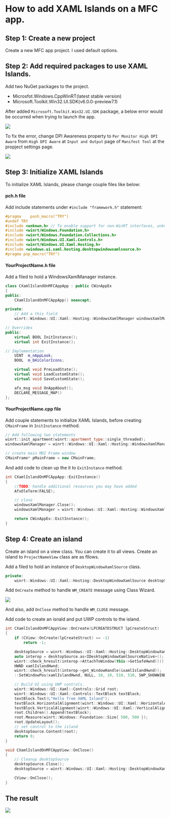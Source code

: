# How to add XAML Islands on a MFC app.

## Step 1: Create a new project

Create a new MFC app project. I used default options.

## Step 2: Add required packages to use XAML Islands.

Add two NuGet packages to the project.

- Microsfot.Windows.CppWinRT(latest stable version)
- Microsoft.Toolkit.Win32.UI.SDK(v6.0.0-preview7.1)

After added `Microsoft.Toolkit.Win32.UI.SDK` package, a below error would be occurred when trying to launch the app.

![](images/2019-09-19-13-39-24.png)

To fix the error, change DPI Awareness property to `Per Monitor High DPI Aware` from `High DPI Aware` at `Input and Output` page of `Manifest Tool` at the propject settings page.

![](images/2019-09-19-13-42-41.png)

## Step 3: Initialize XAML Islands

To initialize XAML Islands, please change couple files like below:

#### pch.h file

Add include statements under `#include "framework.h"` statement:

```cpp
#pragma    push_macro("TRY")
#undef TRY
#include <unknwn.h> // To enable support for non-WinRT interfaces, unknwn.h must be included before any C++/WinRT headers.
#include <winrt/Windows.Foundation.h>
#include <winrt/Windows.Foundation.Collections.h>
#include <winrt/Windows.UI.Xaml.Controls.h>
#include <winrt/Windows.UI.Xaml.Hosting.h>
#include <windows.ui.xaml.hosting.desktopwindowxamlsource.h>
#pragma pop_macro("TRY")
```

#### YourProjectName.h file

Add a filed to hold a WindowsXamlManager instance.

```cpp
class CXamlIslandOnMFCAppApp : public CWinAppEx
{
public:
	CXamlIslandOnMFCAppApp() noexcept;

private:
	// Add a this field
	winrt::Windows::UI::Xaml::Hosting::WindowsXamlManager windowsXamlManager = winrt::Windows::UI::Xaml::Hosting::WindowsXamlManager{ nullptr };

// Overrides
public:
	virtual BOOL InitInstance();
	virtual int ExitInstance();

// Implementation
	UINT  m_nAppLook;
	BOOL  m_bHiColorIcons;

	virtual void PreLoadState();
	virtual void LoadCustomState();
	virtual void SaveCustomState();

	afx_msg void OnAppAbout();
	DECLARE_MESSAGE_MAP()
};
```

#### YourProjectName.cpp file

Add couple statements to initialize XAML Islands, before creating `CMainFrame`  in `InitInstance` method.

```cpp
// Add following two statements
winrt::init_apartment(winrt::apartment_type::single_threaded);
windowsXamlManager = winrt::Windows::UI::Xaml::Hosting::WindowsXamlManager::InitializeForCurrentThread();

// create main MDI Frame window
CMainFrame* pMainFrame = new CMainFrame;
```

And add code to clean up the it to `ExitInstance` method.

```cpp
int CXamlIslandOnMFCAppApp::ExitInstance()
{
	//TODO: handle additional resources you may have added
	AfxOleTerm(FALSE);

    // close
	windowsXamlManager.Close();
	windowsXamlManager = winrt::Windows::UI::Xaml::Hosting::WindowsXamlManager{ nullptr };

	return CWinAppEx::ExitInstance();
}
```

## Step 4: Create an island

Create an island on a view class. You can create it to all views.
Create an island to `ProjectNameView` class are as fllows.

Add a filed to hold an instance of `DesktopWindowXamlSource` class.

```cpp
private:
	winrt::Windows::UI::Xaml::Hosting::DesktopWindowXamlSource desktopSource = winrt::Windows::UI::Xaml::Hosting::DesktopWindowXamlSource{ nullptr };
```

Add `OnCreate` method to handle `WM_CREATE` message using Class Wizard.

![](images/2019-09-19-14-00-15.png)

And also, add `OnClose` method to handle `WM_CLOSE` message.

Add code to create an isnald and put UWP controls to the island.

```cpp
int CXamlIslandOnMFCAppView::OnCreate(LPCREATESTRUCT lpCreateStruct)
{
	if (CView::OnCreate(lpCreateStruct) == -1)
		return -1;

	desktopSource = winrt::Windows::UI::Xaml::Hosting::DesktopWindowXamlSource{};
	auto interop = desktopSource.as<IDesktopWindowXamlSourceNative>();
	winrt::check_hresult(interop->AttachToWindow(this->GetSafeHwnd()));
	HWND xamlIslandHwnd;
	winrt::check_hresult(interop->get_WindowHandle(&xamlIslandHwnd));
	::SetWindowPos(xamlIslandHwnd, NULL, 10, 10, 510, 510, SWP_SHOWWINDOW); // resize island at x:10, y:10, width: 500(510 is cx), height:500(510 is cy).

	// Build UI using UWP controls.
	winrt::Windows::UI::Xaml::Controls::Grid root;
	winrt::Windows::UI::Xaml::Controls::TextBlock textBlock;
	textBlock.Text(L"Hello from XAML Island");
	textBlock.HorizontalAlignment(winrt::Windows::UI::Xaml::HorizontalAlignment::Center);
	textBlock.VerticalAlignment(winrt::Windows::UI::Xaml::VerticalAlignment::Center);
	root.Children().Append(textBlock);
	root.Measure(winrt::Windows::Foundation::Size{ 500, 500 });
	root.UpdateLayout();
	// set control to the island
	desktopSource.Content(root);
	return 0;
}

void CXamlIslandOnMFCAppView::OnClose()
{
	// Cleanup desktopSource
	desktopSource.Close();
	desktopSource = winrt::Windows::UI::Xaml::Hosting::DesktopWindowXamlSource{ nullptr };

	CView::OnClose();
}
```

## The result

![](images/2019-09-19-14-14-43.png)

